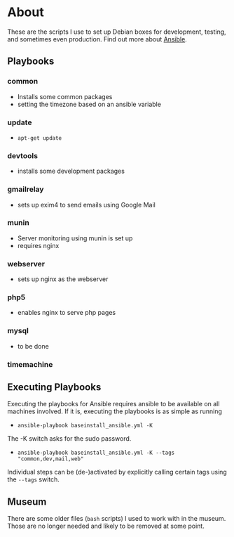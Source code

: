 About
=====

These are the scripts I use to set up Debian boxes for development, testing, and sometimes even production. Find out more about [Ansible](http://ansible.cc/).

Playbooks
---------
### common
* Installs some common packages
* setting the timezone based on an ansible variable

### update
* `apt-get update`

### devtools
* installs some development packages

### gmailrelay
* sets up exim4 to send emails using Google Mail

### munin
* Server monitoring using munin is set up
* requires nginx

### webserver
* sets up nginx as the webserver

### php5
* enables nginx to serve php pages

### mysql
* to be done

### timemachine


Executing Playbooks
-------------------

Executing the playbooks for Ansible requires ansible to be available on all machines involved. If it is, executing the playbooks is as simple as running


  * `ansible-playbook baseinstall_ansible.yml -K`
  
The -K switch asks for the sudo password.

  * `ansible-playbook baseinstall_ansible.yml -K --tags "common,dev,mail,web"`

Individual steps can be (de-)activated by explicitly calling certain tags using the `--tags` switch.

Museum
------
There are some older files (`bash` scripts) I used to work with in the museum. Those are no longer needed and likely to be removed at some point.